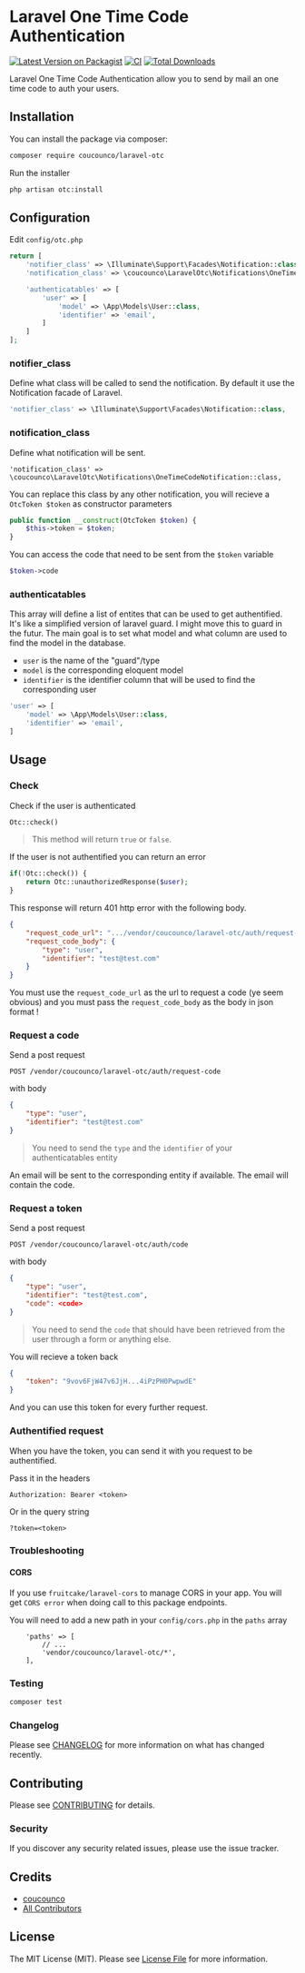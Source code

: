 # Laravel One Time Code Authentication

[![Latest Version on Packagist](https://img.shields.io/packagist/v/coucounco/laravel-otc.svg?style=flat-square)](https://packagist.org/packages/coucounco/laravel-otc)
[![CI](https://github.com/coucounco/laravel-otc/actions/workflows/ci.yml/badge.svg)](https://github.com/coucounco/laravel-otc/actions/workflows/ci.yml)
[![Total Downloads](https://img.shields.io/packagist/dt/coucounco/laravel-otc.svg?style=flat-square)](https://packagist.org/packages/coucounco/laravel-otc)


Laravel One Time Code Authentication allow you to send by mail an one time code to auth your users.

## Installation

You can install the package via composer:

```bash
composer require coucounco/laravel-otc
```

Run the installer

```bash
php artisan otc:install
```

## Configuration

Edit `config/otc.php`
```php
return [
    'notifier_class' => \Illuminate\Support\Facades\Notification::class,
    'notification_class' => \coucounco\LaravelOtc\Notifications\OneTimeCodeNotification::class,

    'authenticatables' => [
        'user' => [
            'model' => \App\Models\User::class,
            'identifier' => 'email',
        ]
    ]
];
```

### notifier_class
Define what class will be called to send the notification. By default it use the Notification facade of Laravel.
```php
'notifier_class' => \Illuminate\Support\Facades\Notification::class,
```

### notification_class
Define what notification will be sent.
```
'notification_class' => \coucounco\LaravelOtc\Notifications\OneTimeCodeNotification::class,
```

You can replace this class by any other notification, you will recieve a `OtcToken $token` as constructor parameters
```php
public function __construct(OtcToken $token) {
    $this->token = $token;
}
```

You can access the code that need to be sent from the `$token` variable
```php
$token->code
```

### authenticatables

This array will define a list of entites that can be used to get authentified. It's like a simplified version of laravel guard.
I might move this to guard in the futur. The main goal is to set what model and what column are used to find the model in the database.

- `user` is the name of the "guard"/type
- `model` is the corresponding eloquent model
- `identifier` is the identifier column that will be used to find the corresponding user
```php
'user' => [
    'model' => \App\Models\User::class,
    'identifier' => 'email',
]
```

## Usage

### Check 

Check if the user is authenticated
``` php
Otc::check()
```
> This method will return `true` or `false`.

If the user is not authentified you can return an error
```php
if(!Otc::check()) {
    return Otc::unauthorizedResponse($user);
}
```
This response will return 401 http error with the following body.
```json
{
    "request_code_url": ".../vendor/coucounco/laravel-otc/auth/request-code",
    "request_code_body": {
        "type": "user",
        "identifier": "test@test.com"
    }
}
```
You must use the `request_code_url` as the url to request a code (ye seem obvious) and you must pass the `request_code_body` as the body in json format !

### Request a code
Send a post request
```
POST /vendor/coucounco/laravel-otc/auth/request-code
```
with body
```json
{
    "type": "user",
    "identifier": "test@test.com"
}
```
> You need to send the `type` and the `identifier` of your authenticatables entity

An email will be sent to the corresponding entity if available. The email will contain the code.

### Request a token
Send a post request
```
POST /vendor/coucounco/laravel-otc/auth/code
```
with body
```json
{
    "type": "user",
    "identifier": "test@test.com",
    "code": <code>
}
```
> You need to send the `code` that should have been retrieved from the user through a form or anything else.

You will recieve a token back
```json
{
    "token": "9vov6FjW47v6JjH...4iPzPH0PwpwdE"
}
```

And you can use this token for every further request.

### Authentified request

When you have the token, you can send it with you request to be authentified.

Pass it in the headers 
```
Authorization: Bearer <token>
```

Or in the query string
```
?token=<token>
```

### Troubleshooting

#### CORS

If you use `fruitcake/laravel-cors` to manage CORS in your app. You will get `CORS error` when doing call to this package endpoints.

You will need to add a new path in your `config/cors.php` in the `paths` array

```
    'paths' => [
        // ...
        'vendor/coucounco/laravel-otc/*',
    ],
```

### Testing

```bash
composer test
```

### Changelog

Please see [CHANGELOG](CHANGELOG.md) for more information on what has changed recently.

## Contributing

Please see [CONTRIBUTING](CONTRIBUTING.md) for details.

### Security

If you discover any security related issues, please use the issue tracker.

## Credits

- [coucounco](https://github.com/coucounco)
- [All Contributors](../../contributors)


## License

The MIT License (MIT). Please see [License File](LICENSE.md) for more information.
